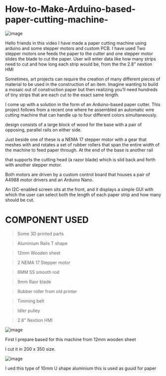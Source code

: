 # How-to-Make-Arduino-based-paper-cutting-machine-

![image](https://user-images.githubusercontent.com/19898602/129760038-186abd8b-ff03-4f1e-aa4d-e358c5df0f6a.png)

Hello friends in this video I have made a paper cutting machine using arduino and some stepper motors and custom PCB.
I have used Two stepper motors one feeds the paper to the cutter and one stepper motor slides the blade to cut the paper.
User will enter data like how many strips need to cut and how long each strip would be, from the the 2.8" nextion HMI 

Sometimes, art projects can require the creation of many different pieces of material to be used in the construction of an item. Imagine wanting to build a mosaic out of construction paper but then realizing you’ll need hundreds of tiny strips that are each cut to the exact same length. 

I come up with a solution in the form of an Arduino-based paper cutter. This project follows from a recent one where he assembled an automatic wire cutting machine that can handle up to four different colors simultaneously. 

design consists of a large block of wood for the base with a pair of opposing, parallel rails on either side. 

Just beside one of these is a NEMA 17 stepper motor with a gear that meshes with and rotates a set of rubber rollers that span the entire width of the machine to feed paper through. At the end of the base is another rail 

that supports the cutting head (a razor blade) which is slid back and forth with another stepper motor. 



Both motors are driven by a custom control board that houses a pair of A4988 motor drivers and an Arduino Nano. 

An I2C-enabled screen sits at the front, and it displays a simple GUI with which the user can select both the length of each paper strip and how many should be cut.


# COMPONENT USED

> Some 3D printed parts

> Aluminium Rails T shape

> 12mm Wooden sheet

> 2 NEMA 17 Stepper motor

> 6MM SS smooth rod

> 9mm Raor blade

> Rubber roller from old printer

> Timming belt

> Idler pulley 

> 2.8" Nextion HMI

![image](https://user-images.githubusercontent.com/19898602/129761510-775b9946-3255-407e-ab40-01c3c8918d09.png)


First I prepare based for this machine from 12mm wooden sheet

I cut it in 200 x 350 size.

![image](https://user-images.githubusercontent.com/19898602/129761685-20c7de55-30d0-4c49-8cd9-e424487187e6.png)

I ued this type of 10mm U shape aluminium this is used as guuid for paper


























